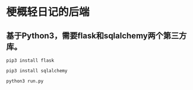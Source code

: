 # 梗概轻日记的后端

## 基于Python3，需要flask和sqlalchemy两个第三方库。
```
pip3 install flask
```
```
pip3 install sqlalchemy
```
```
python3 run.py
```
